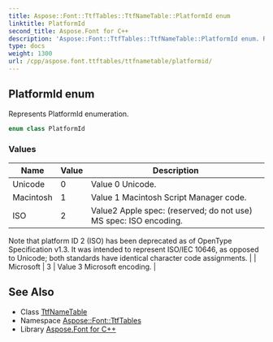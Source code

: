 ```yaml
---
title: Aspose::Font::TtfTables::TtfNameTable::PlatformId enum
linktitle: PlatformId
second_title: Aspose.Font for C++
description: 'Aspose::Font::TtfTables::TtfNameTable::PlatformId enum. Represents PlatformId enumeration in C++.'
type: docs
weight: 1300
url: /cpp/aspose.font.ttftables/ttfnametable/platformid/
---
```

## PlatformId enum


Represents PlatformId enumeration.

```cpp
enum class PlatformId
```

### Values

| Name | Value | Description |
| --- | --- | --- |
| Unicode | 0 | Value 0 Unicode. |
| Macintosh | 1 | Value 1 Macintosh Script Manager code. |
| ISO | 2 | Value2 Apple spec: (reserved; do not use) MS spec: ISO encoding. 

 Note that platform ID 2 (ISO) has been deprecated as of OpenType Specification v1.3. It was intended to represent ISO/IEC 10646, as opposed to Unicode; both standards have identical character code assignments. |
| Microsoft | 3 | Value 3 Microsoft encoding. |

## See Also

* Class [TtfNameTable](../)
* Namespace [Aspose::Font::TtfTables](../../)
* Library [Aspose.Font for C++](../../../)

